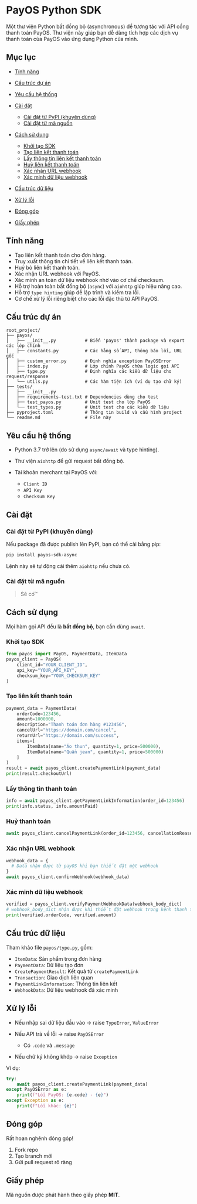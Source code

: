 # PayOS Python SDK

Một thư viện Python bất đồng bộ (asynchronous) để tương tác với API cổng thanh toán PayOS. Thư viện này giúp bạn dễ dàng tích hợp các dịch vụ thanh toán của PayOS vào ứng dụng Python của mình.

## Mục lục

* [Tính năng](#tính-năng)
* [Cấu trúc dự án](#cấu-trúc-dự-án)
* [Yêu cầu hệ thống](#yêu-cầu-hệ-thống)
* [Cài đặt](#cài-đặt)

    * [Cài đặt từ PyPI (khuyên dùng)](#cài-đặt-từ-pypi-khuyên-dùng)
    * [Cài đặt từ mã nguồn](#cài-đặt-từ-mã-nguồn)
* [Cách sử dụng](#cách-sử-dụng)

    * [Khởi tạo SDK](#khởi-tạo-sdk)
    * [Tạo liên kết thanh toán](#tạo-liên-kết-thanh-toán)
    * [Lấy thông tin liên kết thanh toán](#lấy-thông-tin-liên-kết-thanh-toán)
    * [Huỷ liên kết thanh toán](#huỷ-liên-kết-thanh-toán)
    * [Xác nhận URL webhook](#xác-nhận-url-webhook)
    * [Xác minh dữ liệu webhook](#xác-minh-dữ-liệu-webhook)
* [Cấu trúc dữ liệu](#cấu-trúc-dữ-liệu)
* [Xử lý lỗi](#xử-lý-lỗi)
* [Đóng góp](#đóng-góp)
* [Giấy phép](#giấy-phép)

## Tính năng

* Tạo liên kết thanh toán cho đơn hàng.
* Truy xuất thông tin chi tiết về liên kết thanh toán.
* Huỷ bỏ liên kết thanh toán.
* Xác nhận URL webhook với PayOS.
* Xác minh an toàn dữ liệu webhook nhờ vào cơ chế checksum.
* Hỗ trợ hoàn toàn bất đồng bộ (`async`) với `aiohttp` giúp hiệu năng cao.
* Hỗ trợ `type hinting` giúp dễ lập trình và kiểm tra lỗi.
* Cơ chế xử lý lỗi riêng biệt cho các lỗi đặc thù từ API PayOS.

## Cấu trúc dự án

```
root_project/
├── payos/
│   ├── __init__.py           # Biến 'payos' thành package và export các lớp chính
│   ├── constants.py          # Các hằng số API, thông báo lỗi, URL gốc
│   ├── custom_error.py       # Định nghĩa exception PayOSError
│   ├── index.py              # Lớp chính PayOS chứa logic gọi API
│   ├── type.py               # Định nghĩa các kiểu dữ liệu cho request/response
│   └── utils.py              # Các hàm tiện ích (ví dụ tạo chữ ký)
├── tests/
│   ├── __init__.py
│   ├── requirements-test.txt # Dependencies dùng cho test
│   ├── test_payos.py         # Unit test cho lớp PayOS
│   └── test_types.py         # Unit test cho các kiểu dữ liệu
├── pyproject.toml            # Thông tin build và cấu hình project
└── readme.md                 # File này
```

## Yêu cầu hệ thống

* Python 3.7 trở lên (do sử dụng `async/await` và type hinting).
* Thư viện `aiohttp` để gửi request bất đồng bộ.
* Tài khoản merchant tại PayOS với:

    * `Client ID`
    * `API Key`
    * `Checksum Key`

## Cài đặt

### Cài đặt từ PyPI (khuyên dùng)

Nếu package đã được publish lên PyPI, bạn có thể cài bằng pip:

```bash
pip install payos-sdk-async
```

Lệnh này sẽ tự động cài thêm `aiohttp` nếu chưa có.

### Cài đặt từ mã nguồn

> Sẽ có™

## Cách sử dụng

Mọi hàm gọi API đều là **bất đồng bộ**, bạn cần dùng `await`.

### Khởi tạo SDK

```python
from payos import PayOS, PaymentData, ItemData
payos_client = PayOS(
    client_id="YOUR_CLIENT_ID",
    api_key="YOUR_API_KEY",
    checksum_key="YOUR_CHECKSUM_KEY"
)
```

### Tạo liên kết thanh toán

```python
payment_data = PaymentData(
    orderCode=123456,
    amount=1000000,
    description="Thanh toán đơn hàng #123456",
    cancelUrl="https://domain.com/cancel",
    returnUrl="https://domain.com/success",
    items=[
        ItemData(name="Áo thun", quantity=1, price=500000),
        ItemData(name="Quần jean", quantity=1, price=500000)
    ]
)
result = await payos_client.createPaymentLink(payment_data)
print(result.checkoutUrl)
```

### Lấy thông tin thanh toán

```python
info = await payos_client.getPaymentLinkInformation(order_id=123456)
print(info.status, info.amountPaid)
```

### Huỷ thanh toán

```python
await payos_client.cancelPaymentLink(order_id=123456, cancellationReason="Khách yêu cầu huỷ")
```

### Xác nhận URL webhook

```python
webhook_data = {
  # Data nhận được từ payOS khi bạn thiết đặt một webhook
}
await payos_client.confirmWebhook(webhook_data)
```

### Xác minh dữ liệu webhook

```python
verified = payos_client.verifyPaymentWebhookData(webhook_body_dict) 
# webhook_body_dict nhận được khi thiết đặt webhook trong kênh thanh toán
print(verified.orderCode, verified.amount)
```

## Cấu trúc dữ liệu

Tham khảo file `payos/type.py`, gồm:

* `ItemData`: Sản phẩm trong đơn hàng
* `PaymentData`: Dữ liệu tạo đơn
* `CreatePaymentResult`: Kết quả từ `createPaymentLink`
* `Transaction`: Giao dịch liên quan
* `PaymentLinkInformation`: Thông tin liên kết
* `WebhookData`: Dữ liệu webhook đã xác minh

## Xử lý lỗi

* Nếu nhập sai dữ liệu đầu vào → raise `TypeError`, `ValueError`
* Nếu API trả về lỗi → raise `PayOSError`

    * Có `.code` và `.message`
* Nếu chữ ký không khớp → raise `Exception`

Ví dụ:

```python
try:
    await payos_client.createPaymentLink(payment_data)
except PayOSError as e:
    print(f"Lỗi PayOS: {e.code} - {e}")
except Exception as e:
    print(f"Lỗi khác: {e}")
```

## Đóng góp

Rất hoan nghênh đóng góp!

1. Fork repo
2. Tạo branch mới
3. Gửi pull request rõ ràng

## Giấy phép
Mã nguồn được phát hành theo giấy phép **MIT**.